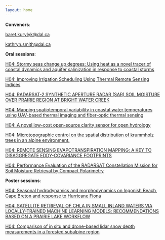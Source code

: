 ```yaml
---
layout: home
---
```



**Convenors**:

<a href="mailto:baret.kurylyk@dal.ca">baret.kurylyk@dal.ca</a>

<a href="mailto:kathryn.smith@dal.ca">kathryn.smith@dal.ca</a>

**Oral sessions**:

[H04: Stormy seas change up degrees: Using heat as a novel tracer of coastal dynamics and aquifer salinization in response to coastal storms](H04_Cante_Stormyse)

[H04: Improving Irrigation Scheduling Using Thermal Remote Sensing Indices](H04_Cline_Improvin)

[H04: RADARSAT-2 SYNTHETIC APERTURE RADAR (SAR) SOIL MOISTURE OVER PRAIRIE REGION AT BRIGHT WATER CREEK](H04_lee00_RADARSAT)

[H04: Mapping spatiotemporal variability in coastal water temperatures using UAV-based thermal imaging and fiber-optic thermal sensing](H04_Smith_Mappings)

[H04: A novel low-cost open-source clarity sensor for open hydrology](H04_Clayt_Anovello)

[H04: Microtopographic control on the spatial distribution of krummholz trees in an alpine environment.](H04_McLea_Microtop)

[H04: REMOTE SENSING EVAPOTRANSPIRATION MAPPING: A KEY TO DISAGGREGATE EDDY-COVARIANCE FOOTPRINTS](H04_Hunte_REMOTESE)

[H04: Performance Evaluation of the RADARSAT Constellation Mission for Soil Moisture Retrieval by Compact Polarimetry](H04_Dabbo_Performa)

**Poster sessions**:

[H04: Seasonal hydrodynamics and morphodynamics on Ingonish Beach, Cape Breton and response to Hurricane Fiona](H04_LeRou_Seasonal)

[H04: SATELLITE RETRIEVAL OF CHLA IN SMALL INLAND WATERS VIA LOCALLY-TRAINED MACHINE LEARNING MODELS: RECOMMENDATIONS BASED ON A PRAIRIE LAKE WORKFLOW](H04_Chego_SATELLIT)

[H04: Comparison of in situ and drone-based lidar snow depth measurements in a forested subalpine region](H04_Haras_Comparis)

